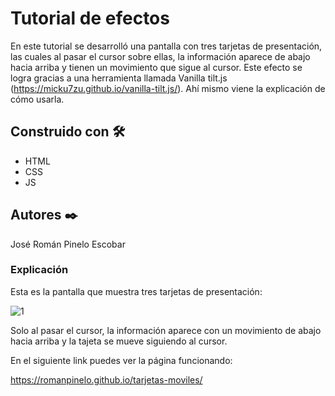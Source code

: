 # Tutorial de efectos 

En este tutorial se desarrolló una pantalla con tres tarjetas de presentación, las cuales al pasar el cursor sobre ellas, la información aparece de abajo hacia arriba y tienen un movimiento que sigue al cursor. Este efecto se logra gracias a una herramienta llamada Vanilla tilt.js (https://micku7zu.github.io/vanilla-tilt.js/). Ahí mismo viene la explicación de cómo usarla.


## Construido con 🛠️

* HTML
* CSS
* JS


## Autores ✒️

José Román Pinelo Escobar


### Explicación

Esta es la pantalla que muestra tres tarjetas de presentación:

![1](https://user-images.githubusercontent.com/71656431/105939038-00954500-601e-11eb-8171-133d5d661130.jpg)

Solo al pasar el cursor, la información aparece con un movimiento de abajo hacia arriba y la tajeta se mueve siguiendo al cursor. 

En el siguiente link puedes ver la página funcionando: 

https://romanpinelo.github.io/tarjetas-moviles/
